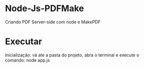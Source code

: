 # Node-Js-PDFMake
Criando PDF Server-side com node e MakePDF

# Executar
Inicialização: vá ate a pasta do projeto, abra o terminal e execute o comando: node app.js
